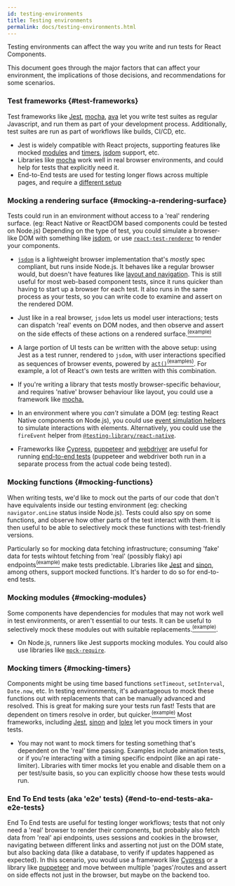 ```yaml
---
id: testing-environments
title: Testing environments
permalink: docs/testing-environments.html
---
```


<!-- This document is intended for folks who are comfortable with Javascript, and have probably written tests with it. It acts as a reference for the differences in testing environments for React components, and how those differences affect the tests that they write. This document also assumes a slant towards web-based react-dom components, but has notes for other renderers. -->

Testing environments can affect the way you write and run tests for React Components. 

This document goes through the major factors that can affect your environment, the implications of those decisions, and recommendations for some scenarios.

### Test frameworks {#test-frameworks}

Test frameworks like [Jest](https://jestjs.io/), [mocha](https://mochajs.org/), [ava](https://github.com/avajs/ava) let you write test suites as regular Javascript, and run them as part of your development process. Additionally, test suites are run as part of workflows like builds, CI/CD, etc.

- Jest is widely compatible with React projects, supporting features like mocked [modules](#mocking-modules) and [timers](#mocking-timers), [jsdom](#mocking-a-rendering-surface) support, etc.
- Libraries like [mocha](https://mochajs.org/) work well in real browser environments, and could help for tests that explicitly need it.
- End-to-End tests are used for testing longer flows across multiple pages, and require a [different setup](#end-to-end-tests-aka-e2e-tests)

### Mocking a rendering surface {#mocking-a-rendering-surface}

Tests could run in an environment without access to a 'real' rendering surface. (eg: React Native or ReactDOM based components could be tested on Node.js) Depending on the type of test, you could simulate a browser-like DOM with something like [jsdom](https://github.com/jsdom/jsdom), or use [`react-test-renderer`](https://reactjs.org/docs/test-renderer.html) to render your components.

- [`jsdom`](https://github.com/jsdom/jsdom) is a lightweight browser implementation that's _mostly_ spec compliant, but runs inside Node.js. It behaves like a regular browser would, but doesn't have features like [layout and navigation](https://github.com/jsdom/jsdom#unimplemented-parts-of-the-web-platform). This is still useful for most web-based component tests, since it runs quicker than having to start up a browser for each test. It also runs in the same process as your tests, so you can write code to examine and assert on the rendered DOM.

- Just like in a real browser, `jsdom` lets us model user interactions; tests can dispatch 'real' events on DOM nodes, and then observe and assert on the side effects of these actions on a rendered surface.[<sup>(example)</sup>](/docs/testing-recipes.html#events)

- A large portion of UI tests can be written with the above setup: using Jest as a test runner, rendered to `jsdom`, with user interactions specified as sequences of browser events, powered by [`act()`](/docs/act.html)[<sup>(examples)</sup>](/docs/testing-recipes.html). For example, a lot of React's own tests are written with this combination.

- If you're writing a library that tests mostly browser-specific behaviour, and requires 'native' browser behaviour like layout, you could use a framework like [mocha.](https://mochajs.org/)

- In an environment where you _can't_ simulate a DOM (eg: testing React Native components on Node.js), you could use [event simulation helpers](https://reactjs.org/docs/test-utils.html#simulate) to simulate interactions with elements. Alternatively, you could use the `fireEvent` helper from [`@testing-library/react-native`](https://testing-library.com/docs/native-testing-library).

- Frameworks like [Cypress](https://www.cypress.io/), [puppeteer](https://github.com/GoogleChrome/puppeteer) and [webdriver](https://www.seleniumhq.org/projects/webdriver/) are useful for running [end-to-end tests](#end-to-end-tests-aka-e2e-tests) (puppeteer and webdriver both run in a separate process from the actual code being tested).

### Mocking functions {#mocking-functions}

When writing tests, we'd like to mock out the parts of our code that don't have equivalents inside our testing environment (eg: checking `navigator.onLine` status inside Node.js). Tests could also spy on some functions, and observe how other parts of the test interact with them. It is then useful to be able to selectively mock these functions with test-friendly versions.

Particularly so for mocking data fetching infrastructure; consuming 'fake' data for tests wihtout fetching from 'real' (possibly flaky) api endpoints[<sup>(example)</sup>](/docs/testing-recipes.html#data-fetching) make tests predictable. Libraries like [Jest](https://jestjs.io/) and [sinon](https://sinonjs.org/), among others, support mocked functions. It's harder to do so for end-to-end tests.

### Mocking modules {#mocking-modules}

Some components have dependencies for modules that may not work well in test environments, or aren't essential to our tests. It can be useful to selectively mock these modules out with suitable replacements.[<sup>(example)</sup>](/docs/testing-recipes.html#mocking-modules).

- On Node.js, runners like Jest supports mocking modules. You could also use libraries like [`mock-require`](https://www.npmjs.com/package/mock-require).

### Mocking timers {#mocking-timers}

Components might be using time based functions `setTimeout`, `setInterval`, `Date.now`, etc. In testing environments, it's advantageous to mock these functions out with replacements that can be manually advanced and resolved. This is great for making sure your tests run fast! Tests that are dependent on timers resolve in order, but quicker.[<sup>(example)</sup>](/docs/testing-recipes.html#timers) Most frameworks, including [Jest](https://jestjs.io/docs/en/timer-mocks), [sinon](https://sinonjs.org/releases/v7.3.2/fake-timers/) and [lolex](https://github.com/sinonjs/lolex) let you mock timers in your tests.

- You may not want to mock timers for testing something that's dependent on the 'real' time passing. Examples include animation tests, or if you're interacting with a timing specific endpoint (like an api rate-limiter). Libraries with timer mocks let you enable and disable them on a per test/suite basis, so you can explicitly choose how these tests would run.

### End To End tests (aka 'e2e' tests) {#end-to-end-tests-aka-e2e-tests}

End To End tests are useful for testing longer workflows; tests that not only need a 'real' browser to render their components, but probably also fetch data from 'real' api endpoints, uses sessions and cookies in the browser, navigating between different links and asserting not just on the DOM state, but also backing data (like a database, to verify if updates happened as expected). In this scenario, you would use a framework like [Cypress](https://www.cypress.io/) or a library like [puppeteer](https://github.com/GoogleChrome/puppeteer) and move between multiple 'pages'/routes and assert on side effects not just in the browser, but maybe on the backend too. 
